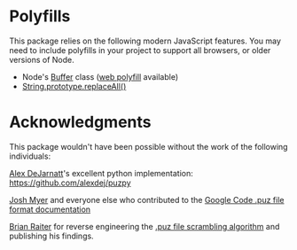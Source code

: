 # Polyfills

This package relies on the following modern JavaScript features. You may need
to include polyfills in your project to support all browsers, or older
versions of Node.

- Node's [Buffer](https://nodejs.org/api/buffer.html) class ([web polyfill](https://github.com/feross/buffer) available)
- [String.prototype.replaceAll()](https://developer.mozilla.org/en-US/docs/Web/JavaScript/Reference/Global_Objects/String/replaceAll)

# Acknowledgments

This package wouldn't have been possible without the work of the following individuals:

[Alex DeJarnatt](https://github.com/alexdej)'s excellent python implementation: https://github.com/alexdej/puzpy

[Josh Myer](http://joshisanerd.com/) and everyone else who contributed to the [Google Code .puz file format documentation](https://code.google.com/archive/p/puz/wikis/FileFormat.wiki)

[Brian Raiter](http://www.muppetlabs.com/~breadbox/) for reverse engineering the [.puz file scrambling algorithm](http://www.muppetlabs.com/~breadbox/txt/acre.html ) and publishing his findings.
